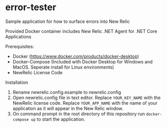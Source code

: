 # error-tester
Sample application for how to surface errors into New Relic

Provided Docker container includes New Relic .NET Agent for .NET Core Applications

Prerequisites:
- Docker (https://www.docker.com/products/docker-desktop)
- Docker-Compose (Included with Docker Desktop for Windows and MacOS.  Seperate install for Linux environments)
- NewRelic License Code

Installation
1. Rename newrelic.config.example to newrelic.config
2. Open newrelic.config file in text editor.  Replace `YOUR_KEY_NAME` with the NewRelic license code.  Replace `YOUR_APP_NAME` with the name of your application as it will appear in the New Relic window.
3. On command prompt in the root directory of this repository run `docker-compose up` to start the application.
